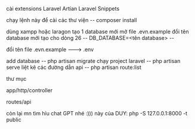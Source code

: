 cài extensions   Laravel Artían 
                 Laravel Snippets

chạy lệnh này để cài các thư viện     --  composer install

dùng xampp hoặc laragon tạo 1 database mới 
mở file .evn.example đổi tên database mới tạo cho dòng 26 
    --   DB_DATABASE=<tên database>   --  

 đổi tên file .evn.example  --->  .env




add database                --     php artisan migrate
chạy project laravel        --     php artisan serve
liệt kê các đường dẫn api   --     php artisan route:list





thư mục 

app/http/controller

routes/api


còn lại mn tìm hỉu chat GPT nhé :)))
  này của DUY: php -S 127.0.0.1:8000 -t public

